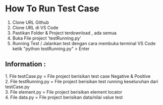 # How To Run Test Case

1. Clone URL Github
2. Clone URL di VS Code
3. Pastikan Folder & Project terdownload , ada semua
4. Buka File project 'testRunning.py'
5. Running Test / Jalankan test dengan cara membuka terminal VS Code ketik "python testRunning.py" > Enter

<h2>Information :</h2>
1. File testCase.py = File project berisikan test case Negative & Positive <br>
2. File testRunning.py = File project berisikan test running keseluruhan dari testCase.py <br>
3. File element.py = File project berisikan element locator <br>
4. File data.py = File project berisikan data/nilai value test <br>
